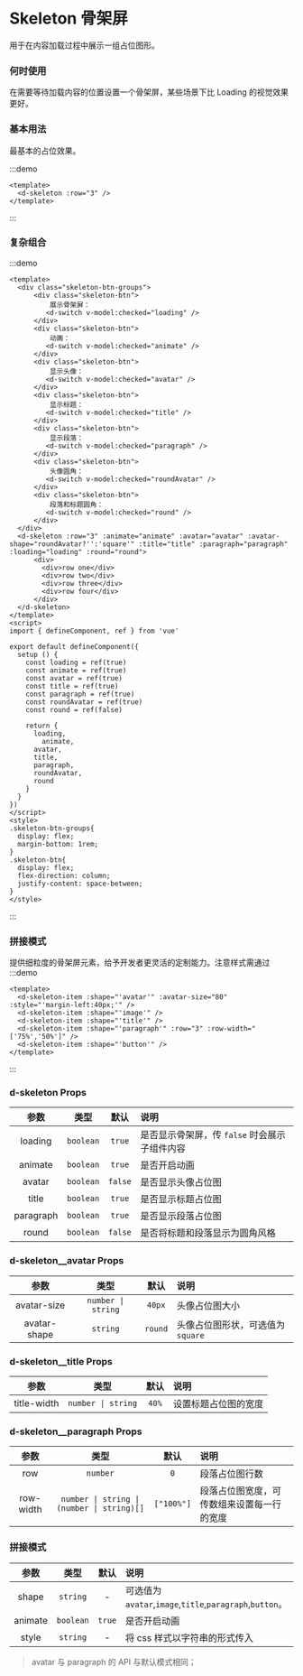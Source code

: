 # Skeleton 骨架屏

用于在内容加载过程中展示一组占位图形。

### 何时使用

在需要等待加载内容的位置设置一个骨架屏，某些场景下比 Loading 的视觉效果更好。

### 基本用法

最基本的占位效果。

:::demo

```vue
<template>
  <d-skeleton :row="3" />
</template>
```

:::


### 复杂组合

:::demo

```vue
<template>
  <div class="skeleton-btn-groups">
      <div class="skeleton-btn">
          展示骨架屏：
         <d-switch v-model:checked="loading" />
      </div>
      <div class="skeleton-btn">
          动画：
         <d-switch v-model:checked="animate" />
      </div>
      <div class="skeleton-btn">
          显示头像：
         <d-switch v-model:checked="avatar" />
      </div>
      <div class="skeleton-btn">
          显示标题：
         <d-switch v-model:checked="title" />
      </div>
      <div class="skeleton-btn">
          显示段落：
         <d-switch v-model:checked="paragraph" />
      </div>
      <div class="skeleton-btn">
          头像圆角：
         <d-switch v-model:checked="roundAvatar" />
      </div>
      <div class="skeleton-btn">
          段落和标题圆角：
         <d-switch v-model:checked="round" />
      </div>
  </div>
  <d-skeleton :row="3" :animate="animate" :avatar="avatar" :avatar-shape="roundAvatar?'':'square'" :title="title" :paragraph="paragraph" :loading="loading" :round="round">
      <div>
        <div>row one</div>
        <div>row two</div>
        <div>row three</div>
        <div>row four</div>
      </div>
  </d-skeleton>
</template>
<script>
import { defineComponent, ref } from 'vue'

export default defineComponent({
  setup () {
    const loading = ref(true)
    const animate = ref(true)
    const avatar = ref(true)
    const title = ref(true)
    const paragraph = ref(true)
    const roundAvatar = ref(true)
    const round = ref(false)

    return {
      loading,
	    animate,
      avatar,
      title,
      paragraph,
      roundAvatar,
      round
    }
  }
})
</script>
<style>
.skeleton-btn-groups{
  display: flex;
  margin-bottom: 1rem;
}
.skeleton-btn{
  display: flex;
  flex-direction: column;
  justify-content: space-between;
}
</style>
```

:::

### 拼接模式

提供细粒度的骨架屏元素，给予开发者更灵活的定制能力。注意样式需通过
:::demo

```vue
<template>
  <d-skeleton-item :shape="'avatar'" :avatar-size="80" :style="'margin-left:40px;'" />
  <d-skeleton-item :shape="'image'" />
  <d-skeleton-item :shape="'title'" />
  <d-skeleton-item :shape="'paragraph'" :row="3" :row-width="['75%','50%']" />
  <d-skeleton-item :shape="'button'" />
</template>
```

:::

### d-skeleton Props

|   参数    |   类型    |  默认   | 说明                                          |
| :-------: | :-------: | :-----: | :-------------------------------------------- |
|  loading  | `boolean` | `true`  | 是否显示骨架屏，传 `false` 时会展示子组件内容 |
|  animate  | `boolean` | `true`  | 是否开启动画                                  |
|  avatar   | `boolean` | `false` | 是否显示头像占位图                            |
|   title   | `boolean` | `true`  | 是否显示标题占位图                            |
| paragraph | `boolean` | `true`  | 是否显示段落占位图                            |
|   round   | `boolean` | `false` | 是否将标题和段落显示为圆角风格                |

### d-skeleton__avatar Props

|     参数     |        类型        |  默认   | 说明                             |
| :----------: | :----------------: | :-----: | :------------------------------- |
| avatar-size  | `number \| string` | `40px`  | 头像占位图大小                   |
| avatar-shape |      `string`      | `round` | 头像占位图形状，可选值为`square` |

### d-skeleton__title Props

|    参数     |        类型        | 默认  | 说明                 |
| :---------: | :----------------: | :---: | :------------------- |
| title-width | `number \| string` | `40%` | 设置标题占位图的宽度 |

### d-skeleton__paragraph Props

|   参数    |                    类型                    |    默认    | 说明                                       |
| :-------: | :----------------------------------------: | :--------: | :----------------------------------------- |
|    row    |                  `number`                  |    `0`     | 段落占位图行数                             |
| row-width | `number \| string \| (number \| string)[]` | `["100%"]` | 段落占位图宽度，可传数组来设置每一行的宽度 |

### 拼接模式

|  参数   |   类型    |  默认  | 说明                                                    |
| :-----: | :-------: | :----: | :------------------------------------------------------ |
|  shape  | `string`  |   -    | 可选值为`avatar`,`image`,`title`,`paragraph`,`button`。 |
| animate | `boolean` | `true` | 是否开启动画                                            |
|  style  | `string`  |   -    | 将 css 样式以字符串的形式传入                           |

> avatar 与 paragraph 的 API 与默认模式相同；